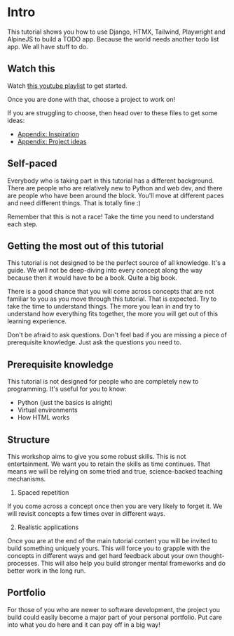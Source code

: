 # Intro 

This tutorial shows you how to use Django, HTMX, Tailwind, Playwright and AlpineJS to build a TODO app. Because the world needs another todo list app. We all have stuff to do.

## Watch this

Watch [this youtube playlist](https://www.youtube.com/playlist?list=PLkNRnyBiyiTcf0yFI09ATnNpfUZ5VSgsm) to get started.

Once you are done with that, choose a project to work on!

If you are struggling to choose, then head over to these files to get some ideas:

- [Appendix: Inspiration](./Appendix:%20Inspiration.md)
- [Appendix: Project ideas](./Appendix:%20Project%20ideas.md)

## Self-paced 

Everybody who is taking part in this tutorial has a different background. There are people who are relatively new to Python and web dev, and there are people who have been around the block. You'll move at different paces and need different things. That is totally fine :)

Remember that this is not a race! Take the time you need to understand each step.

## Getting the most out of this tutorial

This tutorial is not designed to be the perfect source of all knowledge. It's a guide. We will not be deep-diving into every concept along the way because then it would have to be a book. Quite a big book.

There is a good chance that you will come across concepts that are not familiar to you as you move through this tutorial. That is expected. Try to take the time to understand things. The more you lean in and try to understand how everything fits together, the more you will get out of this learning experience. 

Don't be afraid to ask questions. Don't feel bad if you are missing a piece of prerequisite knowledge. Just ask the questions you need to. 

## Prerequisite knowledge 

This tutorial is not designed for people who are completely new to programming. It's useful for you to know:

- Python (just the basics is alright)
- Virtual environments 
- How HTML works

## Structure 

This workshop aims to give you some robust skills. This is not entertainment. We want you to retain the skills as time continues. That means we will be relying on some tried and true, science-backed teaching mechanisms.

1. Spaced repetition 

If you come across a concept once then you are very likely to forget it. We will revisit concepts a few times over in different ways.

2. Realistic applications

Once you are at the end of the main tutorial content you will be invited to build something uniquely yours. This will force you to grapple with the concepts in different ways and get hard feedback about your own thought-processes.  This will also help you build stronger mental frameworks and do better work in the long run.

## Portfolio 

For those of you who are newer to software development, the project you build could easily become a major part of your personal portfolio. Put care into what you do here and it can pay off in a big way!


